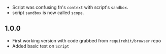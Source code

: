 - Script was confusing fn's `context` with script's `sandbox`.
- script `sandbox` is now called `scope`.

## 1.0.0
- First working version with code grabbed from `requirehit/browser` repo
- Added basic test on `Script`
